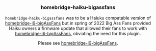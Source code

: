 <span align="center">

### homebridge-haiku-bigassfans

`homebridge-haiku-bigassfans` was to be a Haiuku compatable version of [homebridge-i6-bigAssFans](https://github.com/oogje/homebridge-i6-bigAssFans/) but in spring of 2022 Big Ass Fans provided Haiku owners a firmware update that allowed their fans to work with [homebridge-i6-bigAssFans](https://github.com/oogje/homebridge-i6-bigAssFans/), obviating the need for this plugin.

Please see [homebridge-i6-bigAssFans](https://github.com/oogje/homebridge-i6-bigAssFans/).
